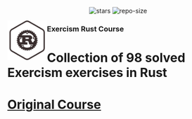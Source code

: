 <div align=center>

![stars] ![repo-size]

<img align="left" width="90" height="90" src="https://raw.githubusercontent.com/exercism/website-icons/main/tracks/rust.svg">
</div>

### Exercism Rust Course

# <a name="no-link">Collection of 98 solved Exercism exercises in Rust</a>

# <a href="https://exercism.org/tracks/rust">Original Course</a>

[repo-size]: https://img.shields.io/github/repo-size/dragan717080/ExercismRust
[stars]: https://img.shields.io/github/stars/dragan717080/ExercismRust

</div>
